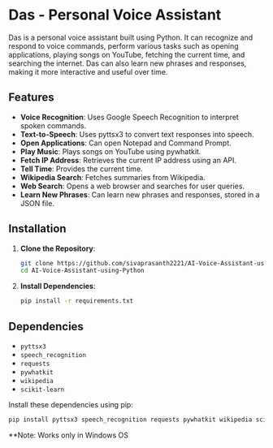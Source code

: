 # Das - Personal Voice Assistant

Das is a personal voice assistant built using Python. It can recognize and respond to voice commands, perform various tasks such as opening applications, playing songs on YouTube, fetching the current time, and searching the internet. Das can also learn new phrases and responses, making it more interactive and useful over time.

## Features

- **Voice Recognition**: Uses Google Speech Recognition to interpret spoken commands.
- **Text-to-Speech**: Uses pyttsx3 to convert text responses into speech.
- **Open Applications**: Can open Notepad and Command Prompt.
- **Play Music**: Plays songs on YouTube using pywhatkit.
- **Fetch IP Address**: Retrieves the current IP address using an API.
- **Tell Time**: Provides the current time.
- **Wikipedia Search**: Fetches summaries from Wikipedia.
- **Web Search**: Opens a web browser and searches for user queries.
- **Learn New Phrases**: Can learn new phrases and responses, stored in a JSON file.

## Installation

1. **Clone the Repository**:
    ```sh
    git clone https://github.com/sivaprasanth2221/AI-Voice-Assistant-using-Python.git
    cd AI-Voice-Assistant-using-Python
    ```

2. **Install Dependencies**:
    ```sh
    pip install -r requirements.txt
    ```

## Dependencies

- `pyttsx3`
- `speech_recognition`
- `requests`
- `pywhatkit`
- `wikipedia`
- `scikit-learn`

Install these dependencies using pip:
```sh
pip install pyttsx3 speech_recognition requests pywhatkit wikipedia scikit-learn
```
**Note: Works only in Windows OS
